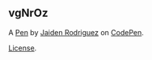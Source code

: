 vgNrOz
------


A [Pen](http://codepen.io/208836387/pen/vgNrOz) by [Jaiden Rodriguez](http://codepen.io/208836387) on [CodePen](http://codepen.io/).

[License](http://codepen.io/208836387/pen/vgNrOz/license).